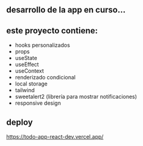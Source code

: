 ## desarrollo de la app en curso...

## este proyecto contiene:
- hooks personalizados
- props
- useState
- useEffect
- useContext
- renderizado condicional
- local storage
- tailwind
- sweetalert2 (librería para mostrar notificaciones)
- responsive design


## deploy
https://todo-app-react-dev.vercel.app/
